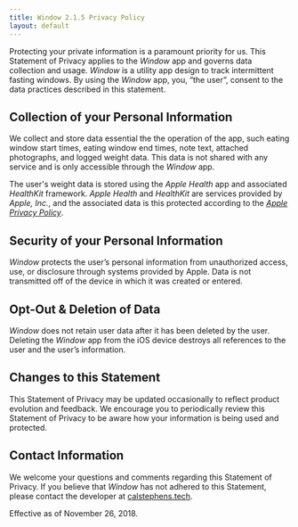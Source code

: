 ```yaml
---
title: Window 2.1.5 Privacy Policy
layout: default
---
```


Protecting your private information is a paramount priority for us. This Statement of Privacy applies to the *Window* app and governs data collection and usage. *Window* is a utility app design to track intermittent fasting windows. By using the *Window* app, you, “the user”, consent to the data practices described in this statement.

## Collection of your Personal Information
We collect and store data essential the the operation of the app, such eating window start times, eating window end times, note text, attached photographs, and logged weight data. This data is not shared with any service and is only accessible through the *Window* app.

The user's weight data is stored using the *Apple Health* app and associated *HealthKit* framework. *Apple Health* and *HealthKit* are services provided by *Apple, Inc.*, and the associated data is this protected according to the *[Apple Privacy Policy](https://www.apple.com/legal/privacy/en-ww/)*.

## Security of your Personal Information
*Window* protects the user’s personal information from unauthorized access, use, or disclosure through systems provided by Apple. Data is not transmitted off of the device in which it was created or entered.

## Opt-Out & Deletion of Data
*Window* does not retain user data after it has been deleted by the user. Deleting the *Window* app from the iOS device destroys all references to the user and the user’s information.

## Changes to this Statement
This Statement of Privacy may be updated occasionally to reflect product evolution and feedback. We encourage you to periodically review this Statement of Privacy to be aware how your information is being used and protected.

## Contact Information
We welcome your questions and comments regarding this Statement of Privacy. If you believe that *Window* has not adhered to this Statement, please contact the developer at [calstephens.tech](https://calstephens.tech/contact.html).

Effective as of November 26, 2018.
